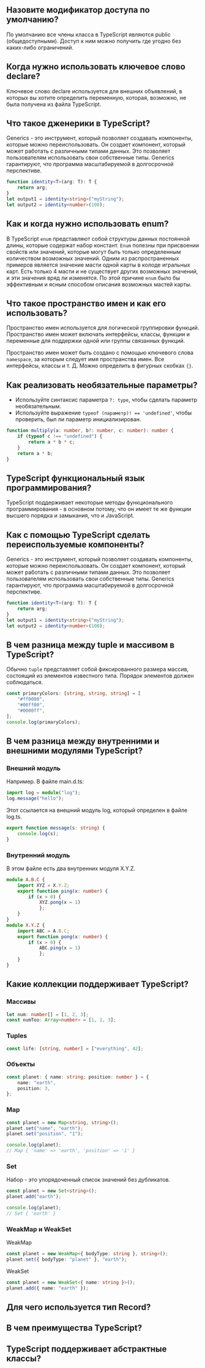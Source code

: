 ## <a name="default-modifier"></a>Назовите модификатор доступа по умолчанию?

По умолчанию все члены класса в TypeScript являются public (общедоступными). Доступ к ним можно получить где угодно без каких-либо ограничений.

## <a name="declare"></a>Когда нужно использовать ключевое слово declare?

Ключевое слово declare используется для внешних объявлений, в которых вы хотите определить переменную, которая, возможно, не была получена из файла TypeScript.

## <a name="generics"></a>Что такое дженерики в TypeScript?

Generics - это инструмент, который позволяет создавать компоненты, которые можно переиспользовать. Он создает компонент, который может работать с различными типами данных. Это позволяет пользователям использовать свои собственные типы. Generics гарантируют, что программа масштабируемой в долгосрочной перспективе.

```typescript
function identity<T>(arg: T): T {
	return arg;
}
let output1 = identity<string>("myString");
let output2 = identity<number>(100);
```

## <a name="enum"></a>Как и когда нужно использовать enum?

В TypeScript `enum` представляют собой структуры данных постоянной длины, которые содержат набор констант. `Enum` полезны при присвоении свойств или значений, которые могут быть только определенным количеством возможных значений. Одним из распространенных примеров является значение масти одной карты в колоде игральных карт. Есть только 4 масти и не существует других возможных значений, и эти значения вряд ли изменятся. По этой причине `enum` было бы эффективным и ясным способом описания возможных мастей карты.

## <a name="namespaces"></a>Что такое пространство имен и как его использовать?

Пространство имен используется для логической группировки функций. Пространство имен может включать интерфейсы, классы, функции и переменные для поддержки одной или группы связанных функций.

Пространство имен может быть создано с помощью ключевого слова `namespace`, за которым следует имя пространства имен. Все интерфейсы, классы и т. Д. Можно определить в фигурных скобках `{}`.

## <a name="optional"></a>Как реализовать необязательные параметры?

- Используйте синтаксис параметра `?: type`, чтобы сделать параметр необязательным.
- Используйте выражение `typeof (параметр)! == 'undefined'`, чтобы проверить, был ли параметр инициализирован.

```typescript
function multiply(a: number, b?: number, c: number): number {
	if (typeof c !== "undefined") {
		return a * b * c;
	}
	return a * b;
}
```

## <a name="is-functional"></a>TypeScript функциональный язык программирования?

TypeScript поддерживает некоторые методы функционального программирования - в основном потому, что он имеет те же функции высшего порядка и замыкания, что и JavaScript.

## <a name="reusable"></a>Как с помощью TypeScript сделать переиспользуемые компоненты?

Generics - это инструмент, который позволяет создавать компоненты, которые можно переиспользовать. Он создает компонент, который может работать с различными типами данных. Это позволяет пользователям использовать свои собственные типы. Generics гарантируют, что программа масштабируемой в долгосрочной перспективе.

```typescript
function identity<T>(arg: T): T {
	return arg;
}
let output1 = identity<string>("myString");
let output2 = identity<number>(100);
```

## <a name="tuple"></a>В чем разница между tuple и массивом в TypeScript?

Обычно `tuple` представляет собой фиксированного размера массив, состоящий из элементов известного типа. Порядок элементов должен соблюдаться.

```typescript
const primaryColors: [string, string, string] = [
	"#ff0000",
	"#00ff00",
	"#0000ff",
];
console.log(primaryColors);
```

## <a name="internal"></a>В чем разница между внутренними и внешними модулями TypeScript?

### Внешний модуль

Например. В файле main.d.ts:

```typescript
import log = module("log");
log.message("hello");
```

Этот ссылается на внешний модуль log, который определен в файле log.ts.

```typescript
export function message(s: string) {
	console.log(s);
}
```

### Внутренний модуль

В этом файле есть два внутренних модуля X.Y.Z.

```typescript
module A.B.C {
	import XYZ = X.Y.Z;
	export function ping(x: number) {
		if (x > 0) {
			XYZ.pong(x – 1)
			};
	}
}
module X.Y.Z {
	import ABC = A.B.C;
	export function pong(x: number) {
		if (x > 0) {
			ABC.ping(x – 1)
			};
	}
}
```

## <a name="collections"></a>Какие коллекции поддерживает TypeScript?

### Массивы

```typescript
let num: number[] = [1, 2, 3];
const numToo: Array<number> = [1, 2, 3];
```

### Tuples

```typescript
const life: [string, number] = ["everything", 42];
```

### Объекты

```typescript
const planet: { name: string; position: number } = {
	name: "earth",
	position: 3,
};
```

### Map

```typescript
const planet = new Map<string, string>();
planet.set("name", "earth");
planet.set("position", "1");

console.log(planet);
// Map { 'name' => 'earth', 'position' => '1' }
```

### Set

Набор - это упорядоченный список значений без дубликатов.

```typescript
const planet = new Set<string>();
planet.add("earth");

console.log(planet);
// Set { 'earth' }
```

### WeakMap и WeakSet

WeakMap

```typescript
const planet = new WeakMap<{ bodyType: string }, string>();
planet.set({ bodyType: "planet" }, "earth");
```

WeakSet

```typescript
const planet = new WeakSet<{ name: string }>();
planet.add({ name: "earth" });
```

## <a name="record"></a>Для чего используется тип Record?

## <a name="tech-stack"></a>В чем преимущества TypeScript?

## <a name="abstract"></a>TypeScript поддерживает абстрактные классы?
